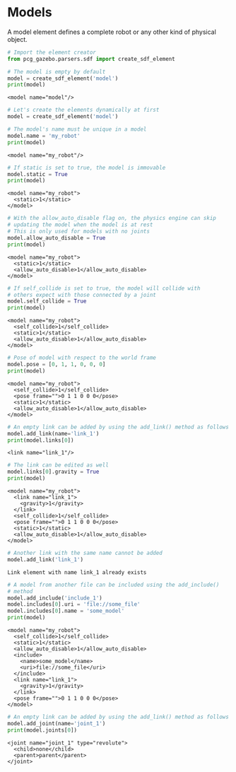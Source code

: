 
# Models

A model element defines a complete robot or any other kind of physical object.


```python
# Import the element creator
from pcg_gazebo.parsers.sdf import create_sdf_element
```


```python
# The model is empty by default
model = create_sdf_element('model')
print(model)
```

    <model name="model"/>
    



```python
# Let's create the elements dynamically at first
model = create_sdf_element('model')

# The model's name must be unique in a model
model.name = 'my_robot'
print(model)
```

    <model name="my_robot"/>
    



```python
# If static is set to true, the model is immovable
model.static = True
print(model)
```

    <model name="my_robot">
      <static>1</static>
    </model>
    



```python
# With the allow_auto_disable flag on, the physics engine can skip
# updating the model when the model is at rest
# This is only used for models with no joints
model.allow_auto_disable = True
print(model)
```

    <model name="my_robot">
      <static>1</static>
      <allow_auto_disable>1</allow_auto_disable>
    </model>
    



```python
# If self_collide is set to true, the model will collide with
# others expect with those connected by a joint
model.self_collide = True
print(model)
```

    <model name="my_robot">
      <self_collide>1</self_collide>
      <static>1</static>
      <allow_auto_disable>1</allow_auto_disable>
    </model>
    



```python
# Pose of model with respect to the world frame
model.pose = [0, 1, 1, 0, 0, 0]
print(model)
```

    <model name="my_robot">
      <self_collide>1</self_collide>
      <pose frame="">0 1 1 0 0 0</pose>
      <static>1</static>
      <allow_auto_disable>1</allow_auto_disable>
    </model>
    



```python
# An empty link can be added by using the add_link() method as follows
model.add_link(name='link_1')
print(model.links[0])
```

    <link name="link_1"/>
    



```python
# The link can be edited as well
model.links[0].gravity = True
print(model)
```

    <model name="my_robot">
      <link name="link_1">
        <gravity>1</gravity>
      </link>
      <self_collide>1</self_collide>
      <pose frame="">0 1 1 0 0 0</pose>
      <static>1</static>
      <allow_auto_disable>1</allow_auto_disable>
    </model>
    



```python
# Another link with the same name cannot be added
model.add_link('link_1')

```

    Link element with name link_1 already exists



```python
# A model from another file can be included using the add_include()
# method
model.add_include('include_1')
model.includes[0].uri = 'file://some_file'
model.includes[0].name = 'some_model'
print(model)
```

    <model name="my_robot">
      <self_collide>1</self_collide>
      <static>1</static>
      <allow_auto_disable>1</allow_auto_disable>
      <include>
        <name>some_model</name>
        <uri>file://some_file</uri>
      </include>
      <link name="link_1">
        <gravity>1</gravity>
      </link>
      <pose frame="">0 1 1 0 0 0</pose>
    </model>
    



```python
# An empty link can be added by using the add_link() method as follows
model.add_joint(name='joint_1')
print(model.joints[0])
```

    <joint name="joint_1" type="revolute">
      <child>none</child>
      <parent>parent</parent>
    </joint>
    

